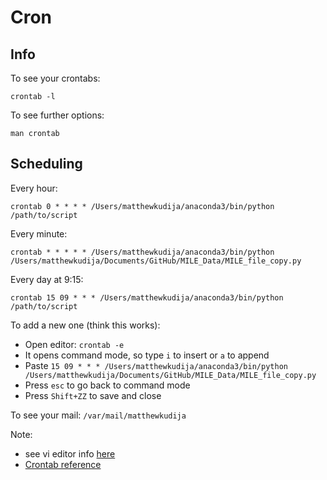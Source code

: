 # Cron
## Info
To see your crontabs:
```
crontab -l
```

To see further options:
```
man crontab
```

## Scheduling 

Every hour:
```
crontab 0 * * * * /Users/matthewkudija/anaconda3/bin/python /path/to/script
```

Every minute:
```
crontab * * * * * /Users/matthewkudija/anaconda3/bin/python /Users/matthewkudija/Documents/GitHub/MILE_Data/MILE_file_copy.py
```

Every day at 9:15:
```
crontab 15 09 * * * /Users/matthewkudija/anaconda3/bin/python /path/to/script
```

To add a new one (think this works):
- Open editor: `crontab -e`
- It opens command mode, so type `i` to insert or `a` to append
- Paste `15 09 * * * /Users/matthewkudija/anaconda3/bin/python /Users/matthewkudija/Documents/GitHub/MILE_Data/MILE_file_copy.py`
- Press `esc` to go back to command mode
- Press `Shift+ZZ` to save and close
 
To see your mail:
`/var/mail/matthewkudija`

Note: 
- see vi editor info [here](https://kb.iu.edu/d/adxz)
- [Crontab reference](http://www.adminschoice.com/crontab-quick-reference)
